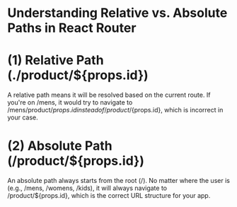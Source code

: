 # Understanding Relative vs. Absolute Paths in React Router
# (1) Relative Path (./product/${props.id})
A relative path means it will be resolved based on the current route.
If you're on /mens, it would try to navigate to /mens/product/${props.id} instead of /product/${props.id}, which is incorrect in your case.

# (2) Absolute Path (/product/${props.id})
An absolute path always starts from the root (/).
No matter where the user is (e.g., /mens, /womens, /kids), it will always navigate to /product/${props.id}, which is the correct URL structure for your app.
